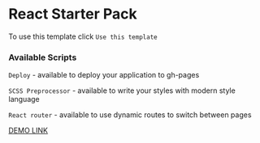 # React Starter Pack

To use this template click `Use this template`

### Available Scripts

`Deploy` - available to deploy your application to gh-pages

`SCSS Preprocessor` - available to write your styles with modern style language

`React router` - available to use dynamic routes to switch between pages

[DEMO LINK](https://suessophie.github.io/weather/)
